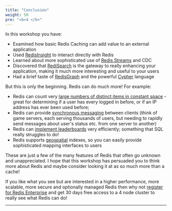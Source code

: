 ```yaml
---
title: "Conclusion"
weight: 50
pre: "<b>4 </b>"
---
```

In this workshop you have:

* Examined how basic Redis Caching can add value to an external application
* Used [RedisInsight] to interact directly with Redis
* Learned about more sophisticated use of [Redis Streams] and CDC
* Discovered that [RediSearch] is the gateway to really enhancing your application, making it much more interesting and useful to your users
* Had a brief taste of [RedisGraph] and the powerful [Cypher] language

But this is only the beginning. Redis can do much more! For example:

* Redis can count very [large numbers of distinct items in constant space] - great for determining if a user has every logged in before, or if an IP address has ever been used before; 
* Redis can provide [synchronous messaging] between clients (think of game servers, each serving thousands of users, but needing to rapidly send messages about user's status etc. from one server to another)
* Redis can [implement leaderboards] very efficiently; something that SQL really struggles to do!
* Redis supports [geospatial] indexes, so you can easily provide sophisticated mapping interfaces to users

These are just a few of the many features of Redis that often go unknown and unappreciated. I hope that this workshop has persuaded you to think more about Redis and maybe consider looking it at as so much more than a cache!

If you like what you see but are interested in a higher performance, more scalable, more secure and optionally managed Redis then why not [register for Redis Enterprise] and get 30 days free access to a 4 node cluster to really see what Redis can do!

----------
[Redisinsight]: https://redislabs.com/redis-enterprise/redis-insight/
[redis streams]: https://redis.io/topics/streams-intro
[redisearch]: https://oss.redislabs.com/redisearch/
[large numbers of distinct items in constant space]: https://redislabs.com/redis-best-practices/counting/hyperloglog/
[synchronous messaging]: https://redis.io/topics/pubsub
[implement leaderboards]: https://redislabs.com/solutions/use-cases/leaderboards/
[geospatial]: https://redislabs.com/redis-best-practices/indexing-patterns/geospatial/
[redisgraph]: https://redislabs.com/modules/redis-graph/
[cypher]: https://s3.amazonaws.com/artifacts.opencypher.org/openCypher9.pdf
[register for Redis Enterprise]: https://app.redislabs.com/#/login
